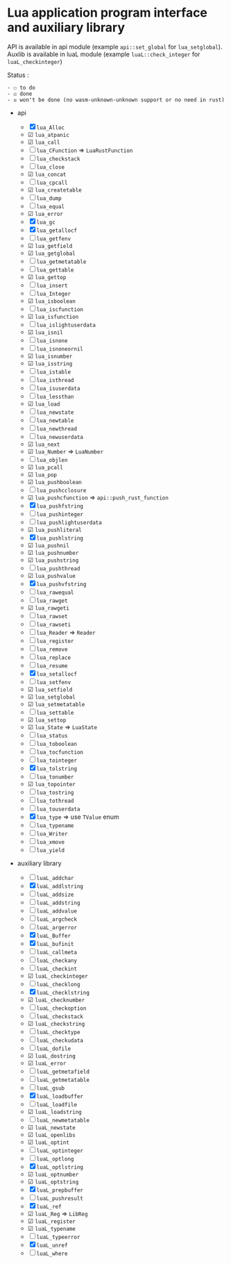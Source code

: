 # Lua application program interface and auxiliary library

API is available in api module (example `api::set_global` for `lua_setglobal`).
Auxlib is available in luaL module (example `luaL::check_integer` for `luaL_checkinteger`)

Status :

    - ☐ to do
    - ☑ done
    - ☒ won't be done (no wasm-unknown-unknown support or no need in rust)

- api
    - ☒ `lua_Alloc`
    - ☑ `lua_atpanic`
    - ☑ `lua_call`
    - ☐ `lua_CFunction` => `LuaRustFunction`
    - ☐ `lua_checkstack`
    - ☐ `lua_close`
    - ☑ `lua_concat`
    - ☐ `lua_cpcall`
    - ☑ `lua_createtable`
    - ☐ `lua_dump`
    - ☐ `lua_equal`
    - ☑ `lua_error`
    - ☒ `lua_gc`
    - ☒ `lua_getallocf`
    - ☐ `lua_getfenv`
    - ☑ `lua_getfield`
    - ☑ `lua_getglobal`
    - ☐ `lua_getmetatable`
    - ☐ `lua_gettable`
    - ☑ `lua_gettop`
    - ☐ `lua_insert`
    - ☐ `lua_Integer`
    - ☑ `lua_isboolean`
    - ☐ `lua_iscfunction`
    - ☑ `lua_isfunction`
    - ☐ `lua_islightuserdata`
    - ☑ `lua_isnil`
    - ☐ `lua_isnone`
    - ☐ `lua_isnoneornil`
    - ☑ `lua_isnumber`
    - ☑ `lua_isstring`
    - ☐ `lua_istable`
    - ☐ `lua_isthread`
    - ☐ `lua_isuserdata`
    - ☐ `lua_lessthan`
    - ☑ `lua_load`
    - ☐ `lua_newstate`
    - ☐ `lua_newtable`
    - ☐ `lua_newthread`
    - ☐ `lua_newuserdata`
    - ☑ `lua_next`
    - ☑ `lua_Number` => `LuaNumber`
    - ☐ `lua_objlen`
    - ☑ `lua_pcall`
    - ☑ `lua_pop`
    - ☑ `lua_pushboolean`
    - ☐ `lua_pushcclosure`
    - ☑ `lua_pushcfunction` => `api::push_rust_function`
    - ☒ `lua_pushfstring`
    - ☐ `lua_pushinteger`
    - ☐ `lua_pushlightuserdata`
    - ☑ `lua_pushliteral`
    - ☒ `lua_pushlstring`
    - ☑ `lua_pushnil`
    - ☑ `lua_pushnumber`
    - ☑ `lua_pushstring`
    - ☐ `lua_pushthread`
    - ☑ `lua_pushvalue`
    - ☒ `lua_pushvfstring`
    - ☐ `lua_rawequal`
    - ☐ `lua_rawget`
    - ☑ `lua_rawgeti`
    - ☐ `lua_rawset`
    - ☐ `lua_rawseti`
    - ☐ `lua_Reader` => `Reader`
    - ☐ `lua_register`
    - ☐ `lua_remove`
    - ☐ `lua_replace`
    - ☐ `lua_resume`
    - ☒ `lua_setallocf`
    - ☐ `lua_setfenv`
    - ☑ `lua_setfield`
    - ☑ `lua_setglobal`
    - ☑ `lua_setmetatable`
    - ☐ `lua_settable`
    - ☑ `lua_settop`
    - ☑ `lua_State` => `LuaState`
    - ☐ `lua_status`
    - ☐ `lua_toboolean`
    - ☐ `lua_tocfunction`
    - ☐ `lua_tointeger`
    - ☒ `lua_tolstring`
    - ☐ `lua_tonumber`
    - ☑ `lua_topointer`
    - ☐ `lua_tostring`
    - ☐ `lua_tothread`
    - ☐ `lua_touserdata`
    - ☒ `lua_type` => use `TValue` enum
    - ☐ `lua_typename`
    - ☐ `lua_Writer`
    - ☐ `lua_xmove`
    - ☐ `lua_yield`

- auxiliary library    
    - ☐ `luaL_addchar`
    - ☒ `luaL_addlstring`
    - ☐ `luaL_addsize`
    - ☐ `luaL_addstring`
    - ☐ `luaL_addvalue`
    - ☐ `luaL_argcheck`
    - ☐ `luaL_argerror`
    - ☒ `luaL_Buffer`
    - ☒ `luaL_bufinit`
    - ☐ `luaL_callmeta`
    - ☐ `luaL_checkany`
    - ☐ `luaL_checkint`
    - ☑ `luaL_checkinteger`
    - ☐ `luaL_checklong`
    - ☒ `luaL_checklstring`
    - ☑ `luaL_checknumber`
    - ☐ `luaL_checkoption`
    - ☐ `luaL_checkstack`
    - ☑ `luaL_checkstring`
    - ☐ `luaL_checktype`
    - ☐ `luaL_checkudata`
    - ☐ `luaL_dofile`
    - ☑ `luaL_dostring`
    - ☑ `luaL_error`
    - ☐ `luaL_getmetafield`
    - ☐ `luaL_getmetatable`
    - ☐ `luaL_gsub`
    - ☒ `luaL_loadbuffer`
    - ☐ `luaL_loadfile`
    - ☑ `luaL_loadstring`
    - ☐ `luaL_newmetatable`
    - ☑ `luaL_newstate`
    - ☑ `luaL_openlibs`
    - ☑ `luaL_optint`
    - ☐ `luaL_optinteger`
    - ☐ `luaL_optlong`
    - ☒ `luaL_optlstring`
    - ☑ `luaL_optnumber`
    - ☑ `luaL_optstring`
    - ☒ `luaL_prepbuffer`
    - ☐ `luaL_pushresult`
    - ☒ `luaL_ref`
    - ☑ `luaL_Reg` => `LibReg`
    - ☑ `luaL_register`
    - ☑ `luaL_typename`
    - ☐ `luaL_typeerror`
    - ☒ `luaL_unref`
    - ☐ `luaL_where`
